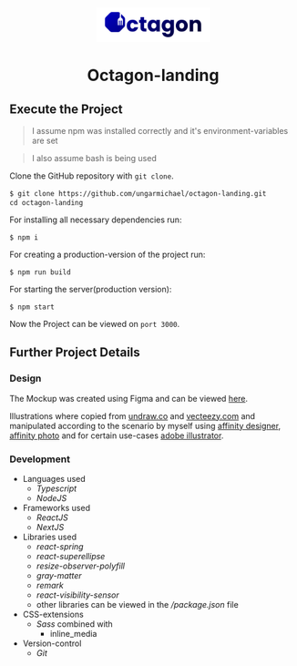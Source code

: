 
<div align="center">
    <img alt="Octagon Logo" src="assets/Logo/Octagon-logo-poppins-1000BA-README.png" width="200"/>
    <h1>Octagon-landing</h1>
</div>


## Execute the Project

> I assume npm was installed correctly and it's environment-variables are set

> I also assume bash is being used

Clone the GitHub repository with `git clone`.

```
$ git clone https://github.com/ungarmichael/octagon-landing.git
cd octagon-landing
```

For installing all necessary dependencies run:

```
$ npm i
```


For creating a production-version of the project run:

```
$ npm run build
```

For starting the server(production version):
```
$ npm start
```

Now the Project can be viewed on `port 3000`.

## Further Project Details

### Design
The Mockup was created using Figma and can be viewed [here](https://www.figma.com/file/7gjL6YkZ6Yg5CegX9p9AZ9/Landing-Page?node-id=0%3A1).

Illustrations where copied from [undraw.co](https://undraw.co) and  [vecteezy.com](https://es.vecteezy.com) and manipulated according to the scenario by myself using [affinity designer](https://affinity.serif.com/en-gb/designer/), [affinity photo](https://affinity.serif.com/en-gb/photo/) and for certain use-cases [adobe illustrator](https://www.adobe.com/products/illustrator.html).


### Development

* Languages used
    * _Typescript_
    * _NodeJS_
* Frameworks used
    * _ReactJS_
    * _NextJS_
* Libraries used
    * _react-spring_
    * _react-superellipse_
    * _resize-observer-polyfill_
    * _gray-matter_
    * _remark_
    * _react-visibility-sensor_
    * other libraries can be viewed in the _/package.json_ file
* CSS-extensions
    * _Sass_ combined with
        * inline_media 
* Version-control
    * _Git_





